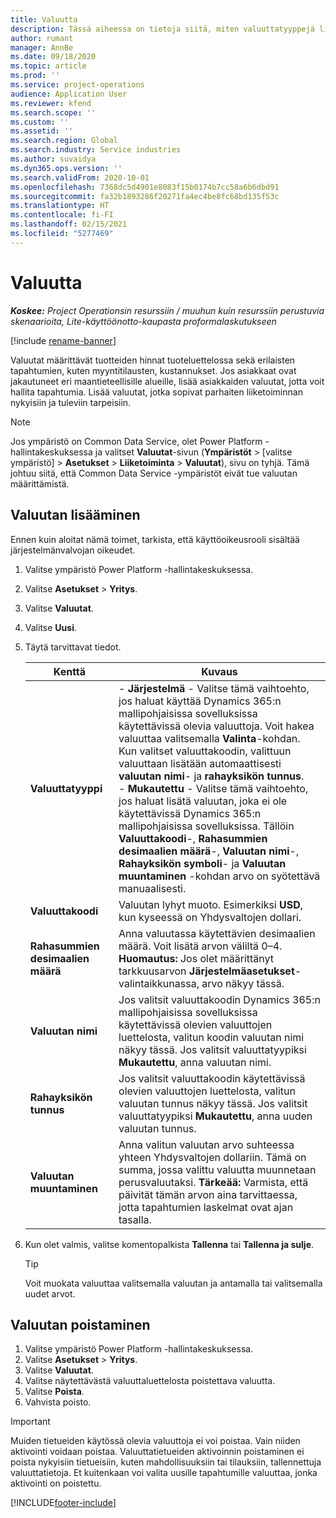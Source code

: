 ```yaml
---
title: Valuutta
description: Tässä aiheessa on tietoja siitä, miten valuuttatyyppejä lisätään ja poistetaan Project Operationsissa.
author: rumant
manager: AnnBe
ms.date: 09/18/2020
ms.topic: article
ms.prod: ''
ms.service: project-operations
audience: Application User
ms.reviewer: kfend
ms.search.scope: ''
ms.custom: ''
ms.assetid: ''
ms.search.region: Global
ms.search.industry: Service industries
ms.author: suvaidya
ms.dyn365.ops.version: ''
ms.search.validFrom: 2020-10-01
ms.openlocfilehash: 7368dc5d4901e8083f15b0174b7cc58a6b6dbd91
ms.sourcegitcommit: fa32b1893286f20271fa4ec4be8fc68bd135f53c
ms.translationtype: HT
ms.contentlocale: fi-FI
ms.lasthandoff: 02/15/2021
ms.locfileid: "5277469"
---
```

# <a name="currency"></a>Valuutta

_**Koskee:** Project Operationsin resurssiin / muuhun kuin resurssiin perustuvia skenaarioita, Lite-käyttöönotto-kaupasta proformalaskutukseen_

[!include [rename-banner](~/includes/cc-data-platform-banner.md)]

Valuutat määrittävät tuotteiden hinnat tuoteluettelossa sekä erilaisten tapahtumien, kuten myyntitilausten, kustannukset. Jos asiakkaat ovat jakautuneet eri maantieteellisille alueille, lisää asiakkaiden valuutat, jotta voit hallita tapahtumia. Lisää valuutat, jotka sopivat parhaiten liiketoiminnan nykyisiin ja tuleviin tarpeisiin.  

> [!NOTE]
> Jos ympäristö on Common Data Service, olet Power Platform -hallintakeskuksessa ja valitset **Valuutat**-sivun (**Ympäristöt** > [valitse ympäristö] > **Asetukset** > **Liiketoiminta** > **Valuutat**), sivu on tyhjä. Tämä johtuu siitä, että Common Data Service -ympäristöt eivät tue valuutan määrittämistä.

## <a name="add-a-currency"></a>Valuutan lisääminen  
Ennen kuin aloitat nämä toimet, tarkista, että käyttöoikeusrooli sisältää järjestelmänvalvojan oikeudet. 

1. Valitse ympäristö Power Platform -hallintakeskuksessa. 
2. Valitse **Asetukset** > **Yritys**.
3. Valitse **Valuutat**.  
4. Valitse **Uusi**.  
5. Täytä tarvittavat tiedot.  


   |          Kenttä          |                                                                                                                                                                                                                                                                                                                                                                            Kuvaus                                                                                                                                                                                                                                                                                                                                                                            |
   |-------------------------|-------------------------------------------------------------------------------------------------------------------------------------------------------------------------------------------------------------------------------------------------------------------------------------------------------------------------------------------------------------------------------------------------------------------------------------------------------------------------------------------------------------------------------------------------------------------------------------------------------------------------------------------------------------------------------------------------------------------------------------------------------------------|
   |    **Valuuttatyyppi**    | - **Järjestelmä** - Valitse tämä vaihtoehto, jos haluat käyttää Dynamics 365:n mallipohjaisissa sovelluksissa käytettävissä olevia valuuttoja. Voit hakea valuuttaa valitsemalla **Valinta**-kohdan. Kun valitset valuuttakoodin, valittuun valuuttaan lisätään automaattisesti **valuutan nimi**- ja **rahayksikön tunnus**.<br />- **Mukautettu** - Valitse tämä vaihtoehto, jos haluat lisätä valuutan, joka ei ole käytettävissä Dynamics 365:n mallipohjaisissa sovelluksissa. Tällöin **Valuuttakoodi**-, **Rahasummien desimaalien määrä**-, **Valuutan nimi**-, **Rahayksikön symboli**- ja **Valuutan muuntaminen** -kohdan arvo on syötettävä manuaalisesti. |
   |    **Valuuttakoodi**    |                                                                                                                                                                                                                                                                                                                                            Valuutan lyhyt muoto. Esimerkiksi **USD**, kun kyseessä on Yhdysvaltojen dollari.                                                                                                                                                                                                                                                                                                                                            |
   | **Rahasummien desimaalien määrä**  |                                                                                                                                                                                  Anna valuutassa käytettävien desimaalien määrä.  Voit lisätä arvon väliltä 0–4. **Huomautus:** Jos olet määrittänyt tarkkuusarvon **Järjestelmäasetukset**-valintaikkunassa, arvo näkyy tässä.                                                                                                                                                                                  |
   |    **Valuutan nimi**    |                                                                                                                                                                                                                                         Jos valitsit valuuttakoodin Dynamics 365:n mallipohjaisissa sovelluksissa käytettävissä olevien valuuttojen luettelosta, valitun koodin valuutan nimi näkyy tässä. Jos valitsit valuuttatyypiksi **Mukautettu**, anna valuutan nimi.                                                                                                                                                                                                                                          |
   |   **Rahayksikön tunnus**   |                                                                                                                                                                                                                                                                      Jos valitsit valuuttakoodin käytettävissä olevien valuuttojen luettelosta, valitun valuutan tunnus näkyy tässä. Jos valitsit valuuttatyypiksi **Mukautettu**, anna uuden valuutan tunnus.                                                                                                                                                                                                                                                                       |
   | **Valuutan muuntaminen** |                                                                                                                                                                                                                                     Anna valitun valuutan arvo suhteessa yhteen Yhdysvaltojen dollariin. Tämä on summa, jossa valittu valuutta muunnetaan perusvaluutaksi. **Tärkeää:** Varmista, että päivität tämän arvon aina tarvittaessa, jotta tapahtumien laskelmat ovat ajan tasalla.                                                                                                                                                                                                                                      |


6. Kun olet valmis, valitse komentopalkista **Tallenna** tai **Tallenna ja sulje**.  

   > [!TIP]
   >  Voit muokata valuuttaa valitsemalla valuutan ja antamalla tai valitsemalla uudet arvot.  

## <a name="delete-a-currency"></a>Valuutan poistaminen  

1. Valitse ympäristö Power Platform -hallintakeskuksessa. 
2. Valitse **Asetukset** > **Yritys**.
3. Valitse **Valuutat**.  
4. Valitse näytettävästä valuuttaluettelosta poistettava valuutta.  
5. Valitse **Poista**.  
6. Vahvista poisto.  

> [!IMPORTANT]
>  Muiden tietueiden käytössä olevia valuuttoja ei voi poistaa. Vain niiden aktivointi voidaan poistaa. Valuuttatietueiden aktivoinnin poistaminen ei poista nykyisiin tietueisiin, kuten mahdollisuuksiin tai tilauksiin, tallennettuja valuuttatietoja. Et kuitenkaan voi valita uusille tapahtumille valuuttaa, jonka aktivointi on poistettu.  


[!INCLUDE[footer-include](../includes/footer-banner.md)]